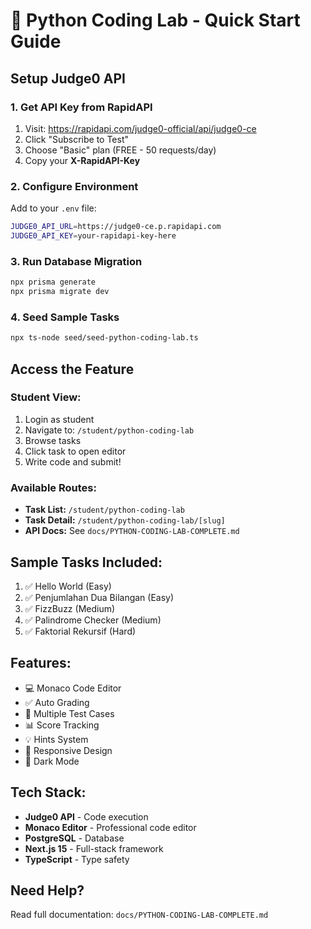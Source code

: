 # 🐍 Python Coding Lab - Quick Start Guide

## Setup Judge0 API

### 1. Get API Key from RapidAPI
1. Visit: https://rapidapi.com/judge0-official/api/judge0-ce
2. Click "Subscribe to Test"
3. Choose "Basic" plan (FREE - 50 requests/day)
4. Copy your **X-RapidAPI-Key**

### 2. Configure Environment
Add to your `.env` file:
```bash
JUDGE0_API_URL=https://judge0-ce.p.rapidapi.com
JUDGE0_API_KEY=your-rapidapi-key-here
```

### 3. Run Database Migration
```bash
npx prisma generate
npx prisma migrate dev
```

### 4. Seed Sample Tasks
```bash
npx ts-node seed/seed-python-coding-lab.ts
```

## Access the Feature

### Student View:
1. Login as student
2. Navigate to: `/student/python-coding-lab`
3. Browse tasks
4. Click task to open editor
5. Write code and submit!

### Available Routes:
- **Task List:** `/student/python-coding-lab`
- **Task Detail:** `/student/python-coding-lab/[slug]`
- **API Docs:** See `docs/PYTHON-CODING-LAB-COMPLETE.md`

## Sample Tasks Included:
1. ✅ Hello World (Easy)
2. ✅ Penjumlahan Dua Bilangan (Easy)
3. ✅ FizzBuzz (Medium)
4. ✅ Palindrome Checker (Medium)
5. ✅ Faktorial Rekursif (Hard)

## Features:
- 💻 Monaco Code Editor
- ✅ Auto Grading
- 🧪 Multiple Test Cases
- 📊 Score Tracking
- 💡 Hints System
- 📱 Responsive Design
- 🌙 Dark Mode

## Tech Stack:
- **Judge0 API** - Code execution
- **Monaco Editor** - Professional code editor
- **PostgreSQL** - Database
- **Next.js 15** - Full-stack framework
- **TypeScript** - Type safety

## Need Help?
Read full documentation: `docs/PYTHON-CODING-LAB-COMPLETE.md`
